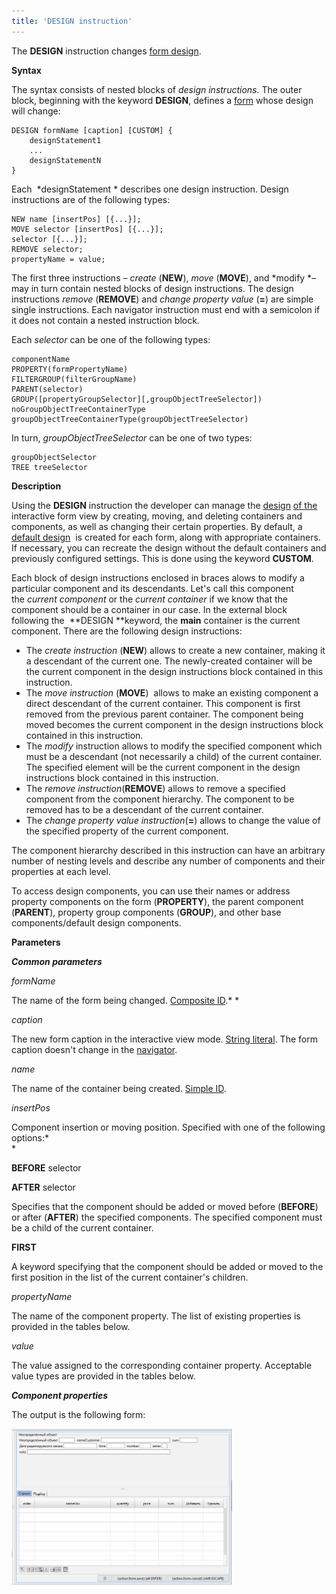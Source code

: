 ```yaml
---
title: 'DESIGN instruction'
---
```


The **DESIGN** instruction changes [form design](Form_design.md).

**Syntax**

The syntax consists of nested blocks of *design instructions.* The outer block, beginning with the keyword **DESIGN**, defines a [form](Forms.md) whose design will change: 

    DESIGN formName [caption] [CUSTOM] {
        designStatement1
        ...
        designStatementN
    }

Each  *designStatement * describes one design instruction. Design instructions are of the following types: 

    NEW name [insertPos] [{...}];
    MOVE selector [insertPos] [{...}];  
    selector [{...}];   
    REMOVE selector;
    propertyName = value;

The first three instructions – *create* (**NEW**), *move* (**MOVE**), and *modify *– may in turn contain nested blocks of design instructions. The design instructions *remove* (**REMOVE**) and *change property value* (**=**) are simple single instructions. Each navigator instruction must end with a semicolon if it does not contain a nested instruction block.

Each *selector* can be one of the following types:

    componentName
    PROPERTY(formPropertyName)
    FILTERGROUP(filterGroupName)
    PARENT(selector)
    GROUP([propertyGroupSelector][,groupObjectTreeSelector])
    noGroupObjectTreeContainerType
    groupObjectTreeContainerType(groupObjectTreeSelector)

In turn, *groupObjectTreeSelector* can be one of two types:

    groupObjectSelector
    TREE treeSelector

**Description**

Using the **DESIGN** instruction the developer can manage the [design](Form_design.md) [of the](Interactive_view.md) interactive form view by creating, moving, and deleting containers and components, as well as changing their certain properties. By default, a [default design](Form-design_29884443.html#Formdesign-defaultDesign)  is created for each form, along with appropriate containers. If necessary, you can recreate the design without the default containers and previously configured settings. This is done using the keyword **CUSTOM**.  

Each block of design instructions enclosed in braces alows to modify a particular component and its descendants. Let's call this component the *current component* or the *current container* if we know that the component should be a container in our case. In the external block following the  **DESIGN **keyword, the **main** container is the current component. There are the following design instructions:

-   The *create instruction* (**NEW**) allows to create a new container, making it a descendant of the current one. The newly-created container will be the current component in the design instructions block contained in this instruction.
-   The *move instruction* (**MOVE**)  allows to make an existing component a direct descendant of the current container. This component is first removed from the previous parent container. The component being moved becomes the current component in the design instructions block contained in this instruction. 
-   The *modify* instruction allows to modify the specified component which must be a descendant (not necessarily a child) of the current container. The specified element will be the current component in the design instructions block contained in this instruction.
-   The *remove instruction*(**REMOVE**) allows to remove a specified component from the component hierarchy. The component to be removed has to be a descendant of the current container. 
-   The *change property value instruction*(**=**) allows to change the value of the specified property of the current component.

The component hierarchy described in this instruction can have an arbitrary number of nesting levels and describe any number of components and their properties at each level.

To access design components, you can use their names or address property components on the form (**PROPERTY**), the parent component (**PARENT**), property group components (**GROUP**), and other base components/default design components.

**Parameters**

***Common parameters***

*formName*

The name of the form being changed. [Composite ID](IDs_1573053.html#IDs-cid).* *

*caption*

The new form caption in the interactive view mode. [String literal](Literals_35521071.html#Literals-strliteral). The form caption doesn't change in the [navigator](Navigator.md).

*name*

The name of the container being created. [Simple ID](IDs_1573053.html#IDs-id).

*insertPos*

Component insertion or moving position. Specified with one of the following options:*  
*

**BEFORE** selector

**AFTER** selector 

Specifies that the component should be added or moved before (**BEFORE**) or after (**AFTER**) the specified components. The specified component must be a child of the current container. 

**FIRST**

A keyword specifying that the component should be added or moved to the first position in the list of the current container's children. 

*propertyName*

The name of the component property. The list of existing properties is provided in the tables below.

*value*

The value assigned to the corresponding container property. Acceptable value types are provided in the tables below.

***Component properties***



The output is the following form:

<img src="attachments/4718609/43648025.png" height="250" />
